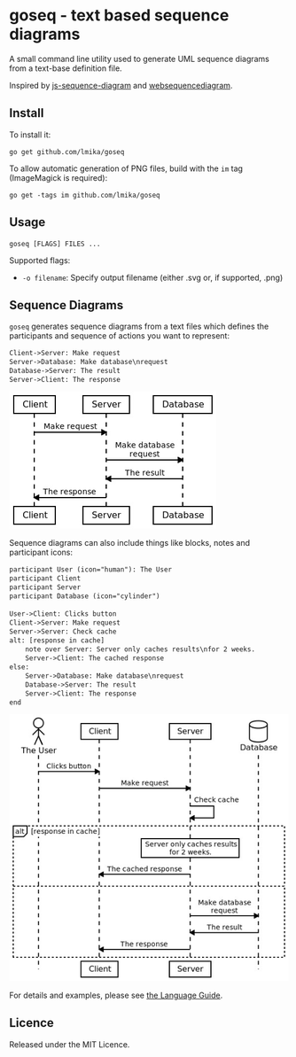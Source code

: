 # goseq - text based sequence diagrams

A small command line utility used to generate UML sequence diagrams from a text-base definition file.

Inspired by [js-sequence-diagram](http://bramp.github.io/js-sequence-diagrams/) and
[websequencediagram](http://www.websequencediagrams.com/).

## Install

To install it:

    go get github.com/lmika/goseq

To allow automatic generation of PNG files, build with the `im` tag (ImageMagick is required):

    go get -tags im github.com/lmika/goseq

## Usage

    goseq [FLAGS] FILES ...

Supported flags:

* `-o filename`: Specify output filename (either .svg or, if supported, .png)

## Sequence Diagrams

`goseq` generates sequence diagrams from a text files which defines the participants and
sequence of actions you want to represent:
            
    Client->Server: Make request
    Server->Database: Make database\nrequest
    Database->Server: The result
    Server->Client: The response

![example](docs/example.jpg)

Sequence diagrams can also include things like blocks, notes and participant icons:

    participant User (icon="human"): The User
    participant Client
    participant Server
    participant Database (icon="cylinder")

    User->Client: Clicks button
    Client->Server: Make request
    Server->Server: Check cache
    alt: [response in cache]
        note over Server: Server only caches results\nfor 2 weeks.
        Server->Client: The cached response
    else:
        Server->Database: Make database\nrequest
        Database->Server: The result
        Server->Client: The response
    end

![example2](docs/example2.jpg)

For details and examples, please see
[the Language Guide](https://github.com/lmika/goseq/wiki/LanguageGuide).

## Licence

Released under the MIT Licence.
